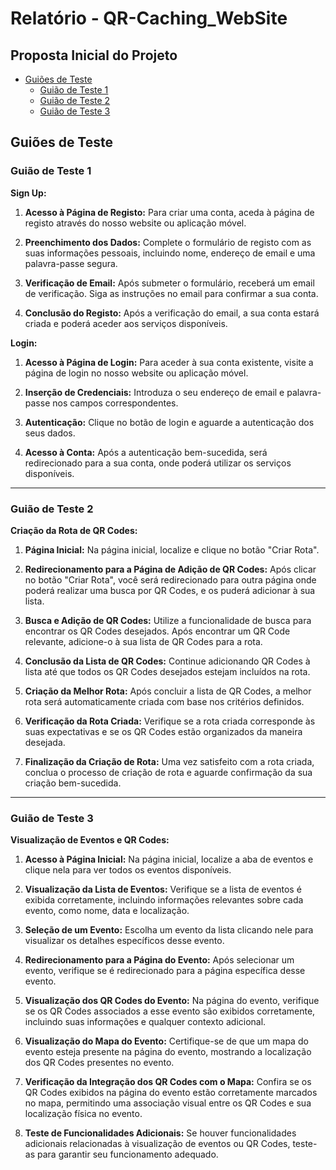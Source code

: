 # Relatório - QR-Caching_WebSite

## Proposta Inicial do Projeto

- [Guiões de Teste](#guiões-de-teste)
  - [Guião de Teste 1](#guião-de-teste-1)
  - [Guião de Teste 2](#guião-de-teste-2)
  - [Guião de Teste 3](#guião-de-teste-3)

## Guiões de Teste

### Guião de Teste 1

**Sign Up:**

1. **Acesso à Página de Registo:** Para criar uma conta, aceda à página de registo através do nosso website ou aplicação móvel.
  
2. **Preenchimento dos Dados:** Complete o formulário de registo com as suas informações pessoais, incluindo nome, endereço de email e uma palavra-passe segura.
  
3. **Verificação de Email:** Após submeter o formulário, receberá um email de verificação. Siga as instruções no email para confirmar a sua conta.
  
4. **Conclusão do Registo:** Após a verificação do email, a sua conta estará criada e poderá aceder aos serviços disponíveis.

**Login:**

1. **Acesso à Página de Login:** Para aceder à sua conta existente, visite a página de login no nosso website ou aplicação móvel.
  
2. **Inserção de Credenciais:** Introduza o seu endereço de email e palavra-passe nos campos correspondentes.
  
3. **Autenticação:** Clique no botão de login e aguarde a autenticação dos seus dados.
  
4. **Acesso à Conta:** Após a autenticação bem-sucedida, será redirecionado para a sua conta, onde poderá utilizar os serviços disponíveis.

----------------------------------------------------------

### Guião de Teste 2

**Criação da Rota de QR Codes:**

1. **Página Inicial:** Na página inicial, localize e clique no botão "Criar Rota".

2. **Redirecionamento para a Página de Adição de QR Codes:** Após clicar no botão "Criar Rota", você será redirecionado para outra página onde poderá realizar uma busca por QR Codes, e os puderá adicionar à sua lista.

3. **Busca e Adição de QR Codes:** Utilize a funcionalidade de busca para encontrar os QR Codes desejados. Após encontrar um QR Code relevante, adicione-o à sua lista de QR Codes para a rota.

4. **Conclusão da Lista de QR Codes:** Continue adicionando QR Codes à lista até que todos os QR Codes desejados estejam incluídos na rota.

5. **Criação da Melhor Rota:** Após concluir a lista de QR Codes, a melhor rota será automaticamente criada com base nos critérios definidos.

6. **Verificação da Rota Criada:** Verifique se a rota criada corresponde às suas expectativas e se os QR Codes estão organizados da maneira desejada.

7. **Finalização da Criação de Rota:** Uma vez satisfeito com a rota criada, conclua o processo de criação de rota e aguarde confirmação da sua criação bem-sucedida.

----------------------------------------------------------

### Guião de Teste 3

**Visualização de Eventos e QR Codes:**

1. **Acesso à Página Inicial:** Na página inicial, localize a aba de eventos e clique nela para ver todos os eventos disponíveis.

2. **Visualização da Lista de Eventos:** Verifique se a lista de eventos é exibida corretamente, incluindo informações relevantes sobre cada evento, como nome, data e localização.

3. **Seleção de um Evento:** Escolha um evento da lista clicando nele para visualizar os detalhes específicos desse evento.

4. **Redirecionamento para a Página do Evento:** Após selecionar um evento, verifique se é redirecionado para a página específica desse evento.

5. **Visualização dos QR Codes do Evento:** Na página do evento, verifique se os QR Codes associados a esse evento são exibidos corretamente, incluindo suas informações e qualquer contexto adicional.

6. **Visualização do Mapa do Evento:** Certifique-se de que um mapa do evento esteja presente na página do evento, mostrando a localização dos QR Codes presentes no evento.

7. **Verificação da Integração dos QR Codes com o Mapa:** Confira se os QR Codes exibidos na página do evento estão corretamente marcados no mapa, permitindo uma associação visual entre os QR Codes e sua localização física no evento.

8. **Teste de Funcionalidades Adicionais:** Se houver funcionalidades adicionais relacionadas à visualização de eventos ou QR Codes, teste-as para garantir seu funcionamento adequado.



